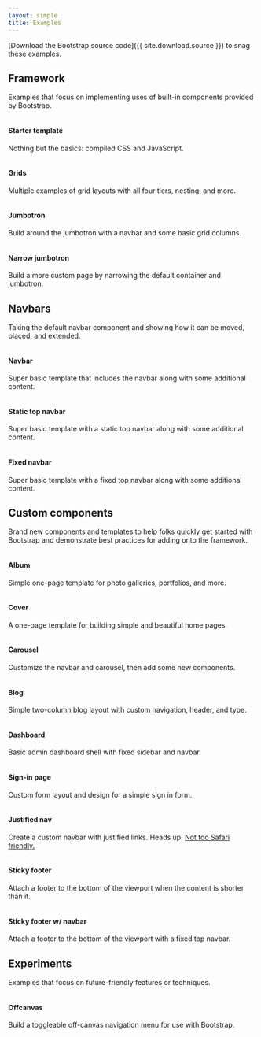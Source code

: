 ```yaml
---
layout: simple
title: Examples
---
```


[Download the Bootstrap source code]({{ site.download.source }}) to snag these examples.

## Framework

Examples that focus on implementing uses of built-in components provided by Bootstrap.

<div class="row bd-examples">
  <div class="col-xs-6 col-md-4">
    <a href="{{ site.baseurl }}/examples/starter-template/">
      <img class="img-thumbnail" src="{{ site.baseurl }}/examples/screenshots/starter-template.png" alt="">
    </a>
    <h4>Starter template</h4>
    <p>Nothing but the basics: compiled CSS and JavaScript.</p>
  </div>
  <div class="col-xs-6 col-md-4">
    <a href="{{ site.baseurl }}/examples/grid/">
      <img class="img-thumbnail" src="{{ site.baseurl }}/examples/screenshots/grid.png" alt="">
    </a>
    <h4>Grids</h4>
    <p>Multiple examples of grid layouts with all four tiers, nesting, and more.</p>
  </div>
  <div class="clearfix hidden-sm-up"></div>

  <div class="col-xs-6 col-md-4">
    <a href="{{ site.baseurl }}/examples/jumbotron/">
      <img class="img-thumbnail" src="{{ site.baseurl }}/examples/screenshots/jumbotron.png" alt="">
    </a>
    <h4>Jumbotron</h4>
    <p>Build around the jumbotron with a navbar and some basic grid columns.</p>
  </div>
  <div class="col-xs-6 col-md-4">
    <a href="{{ site.baseurl }}/examples/narrow-jumbotron/">
      <img class="img-thumbnail" src="{{ site.baseurl }}/examples/screenshots/jumbotron-narrow.png" alt="">
    </a>
    <h4>Narrow jumbotron</h4>
    <p>Build a more custom page by narrowing the default container and jumbotron.</p>
  </div>
</div>

## Navbars

Taking the default navbar component and showing how it can be moved, placed, and extended.

<div class="row bd-examples">
  <div class="col-xs-6 col-md-4">
    <a href="{{ site.baseurl }}/examples/navbar/">
      <img class="img-thumbnail" src="{{ site.baseurl }}/examples/screenshots/navbar.png" alt="">
    </a>
    <h4>Navbar</h4>
    <p>Super basic template that includes the navbar along with some additional content.</p>
  </div>
  <div class="col-xs-6 col-md-4">
    <a href="{{ site.baseurl }}/examples/navbar-top/">
      <img class="img-thumbnail" src="{{ site.baseurl }}/examples/screenshots/navbar-static.png" alt="">
    </a>
    <h4>Static top navbar</h4>
    <p>Super basic template with a static top navbar along with some additional content.</p>
  </div>
  <div class="clearfix hidden-sm-up"></div>

  <div class="col-xs-6 col-md-4">
    <a href="{{ site.baseurl }}/examples/navbar-top-fixed/">
      <img class="img-thumbnail" src="{{ site.baseurl }}/examples/screenshots/navbar-fixed.png" alt="">
    </a>
    <h4>Fixed navbar</h4>
    <p>Super basic template with a fixed top navbar along with some additional content.</p>
  </div>
</div>

## Custom components

Brand new components and templates to help folks quickly get started with Bootstrap and demonstrate best practices for adding onto the framework.

<div class="row bd-examples">
  <div class="col-xs-6 col-md-4">
    <a href="{{ site.baseurl }}/examples/album/">
      <img class="img-thumbnail" src="{{ site.baseurl }}/examples/screenshots/album.png" alt="">
    </a>
    <h4>Album</h4>
    <p>Simple one-page template for photo galleries, portfolios, and more.</p>
  </div>
  <div class="col-xs-6 col-md-4">
    <a href="{{ site.baseurl }}/examples/cover/">
      <img class="img-thumbnail" src="{{ site.baseurl }}/examples/screenshots/cover.png" alt="">
    </a>
    <h4>Cover</h4>
    <p>A one-page template for building simple and beautiful home pages.</p>
  </div>
  <div class="clearfix hidden-sm-up"></div>

  <div class="col-xs-6 col-md-4">
    <a href="{{ site.baseurl }}/examples/carousel/">
      <img class="img-thumbnail" src="{{ site.baseurl }}/examples/screenshots/carousel.png" alt="">
    </a>
    <h4>Carousel</h4>
    <p>Customize the navbar and carousel, then add some new components.</p>
  </div>
  <div class="col-xs-6 col-md-4">
    <a href="{{ site.baseurl }}/examples/blog/">
      <img class="img-thumbnail" src="{{ site.baseurl }}/examples/screenshots/blog.png" alt="">
    </a>
    <h4>Blog</h4>
    <p>Simple two-column blog layout with custom navigation, header, and type.</p>
  </div>
  <div class="clearfix hidden-sm-up"></div>

  <div class="col-xs-6 col-md-4">
    <a href="{{ site.baseurl }}/examples/dashboard/">
      <img class="img-thumbnail" src="{{ site.baseurl }}/examples/screenshots/dashboard.png" alt="">
    </a>
    <h4>Dashboard</h4>
    <p>Basic admin dashboard shell with fixed sidebar and navbar.</p>
  </div>
  <div class="col-xs-6 col-md-4">
    <a href="{{ site.baseurl }}/examples/signin/">
      <img class="img-thumbnail" src="{{ site.baseurl }}/examples/screenshots/sign-in.png" alt="">
    </a>
    <h4>Sign-in page</h4>
    <p>Custom form layout and design for a simple sign in form.</p>
  </div>
  <div class="clearfix hidden-sm-up"></div>

  <div class="col-xs-6 col-md-4">
    <a href="{{ site.baseurl }}/examples/justified-nav/">
      <img class="img-thumbnail" src="{{ site.baseurl }}/examples/screenshots/justified-nav.png" alt="">
    </a>
    <h4>Justified nav</h4>
    <p>Create a custom navbar with justified links. Heads up! <a href="{{ site.baseurl }}components/#nav-justified">Not too Safari friendly.</a></p>
  </div>
  <div class="col-xs-6 col-md-4">
    <a href="{{ site.baseurl }}/examples/sticky-footer/">
      <img class="img-thumbnail" src="{{ site.baseurl }}/examples/screenshots/sticky-footer.png" alt="">
    </a>
    <h4>Sticky footer</h4>
    <p>Attach a footer to the bottom of the viewport when the content is shorter than it.</p>
  </div>
  <div class="clearfix hidden-sm-up"></div>

  <div class="col-xs-6 col-md-4">
    <a href="{{ site.baseurl }}/examples/sticky-footer-navbar/">
      <img class="img-thumbnail" src="{{ site.baseurl }}/examples/screenshots/sticky-footer-navbar.png" alt="">
    </a>
    <h4>Sticky footer w/ navbar</h4>
    <p>Attach a footer to the bottom of the viewport with a fixed top navbar.</p>
  </div>
</div>

## Experiments

Examples that focus on future-friendly features or techniques.

<div class="row bd-examples">
  <div class="col-xs-6 col-md-4">
    <a href="{{ site.baseurl }}/examples/offcanvas/">
      <img class="img-thumbnail" src="{{ site.baseurl }}/examples/screenshots/offcanvas.png" alt="">
    </a>
    <h4>Offcanvas</h4>
    <p>Build a toggleable off-canvas navigation menu for use with Bootstrap.</p>
  </div>
</div>
